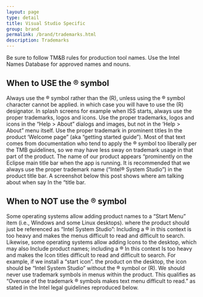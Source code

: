 ```yaml
---
layout: page
type: detail
title: Visual Studio Specific
group: brand
permalink: /brand/trademarks.html
description: Trademarks
---
```


Be sure to follow TM&B rules for production tool names. Use the Intel Names Database for approved names and nouns.

## When to USE the ® symbol
Always use the ® symbol rather than the (R), unless using the ® symbol character cannot be applied. in which case you will have to use the (R) designator. In splash screens for example when ISS starts, always use the proper trademarks, logos and icons. Use the proper trademarks, logos and icons in the “Help > About” dialogs and images, but not in the ‘Help > About” menu itself. Use the proper trademark in prominent titles In the product ‘Welcome page” (aka “getting started guide”). Most of that text comes from documentation who tend to apply the ® symbol too liberally per the TMB guidelines, so we may have less sway on trademark usage in that part of the product. The name of our product appears “prominently on the Eclipse main title bar when the app is running. It is recommended that we always use the proper trademark name (“Intel® System Studio”) in the product title bar. A screenshot below this post shows where am talking about when say In the “title bar.

## When to NOT use the ® symbol
Some operating systems allow adding product names to a “Start Menu” item (i.e., Windows and some Linux desktops). where the product should just be referenced as “Intel System Studio”: Including a ® in this context is too heavy and makes the menus difficult to read and difficult to search. Likewise, some operating systems allow adding Icons to the desktop, which may also Include product names; including a ® In this context Is too heavy and makes the Icon titles difficult to read and difficult to search. For example, if we install a “start icon”. the product on the desktop, the icon should be “Intel System Studio” without the ® symbol or (R). We should never use trademark symbols in menus within the product. This qualifies as “Overuse of the trademark ® symbols makes text menu difficult to read.” as stated in the Intel legal guidelines reproduced below.